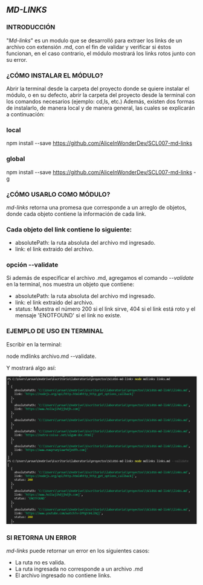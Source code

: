 ## *MD-LINKS*


### INTRODUCCIÓN

"*Md-links*" es un modulo que se desarrolló para extraer los links de un archivo con extensión .md, con el fin de validar y verificar si éstos funcionan, en el caso contrario, el módulo mostrará los links rotos junto con su error. 

### ¿CÓMO INSTALAR EL MÓDULO?
Abrir la terminal desde la carpeta del proyecto donde se quiere instalar el módulo, o en su defecto, abrir la carpeta del proyecto desde la terminal con los comandos necesarios (ejemplo: cd,ls, etc.)
Además, existen dos formas de instalarlo, de manera local y de manera general, las cuales se explicarán a continuación:

### local

npm install --save https://github.com/AliceInWonderDev/SCL007-md-links

### global

npm install --save https://github.com/AliceInWonderDev/SCL007-md-links -g


### ¿CÓMO USARLO COMO MÓDULO?
*md-links* retorna una promesa que corresponde a un arreglo de objetos, donde cada objeto contiene la información de cada link.

### Cada objeto del link contiene lo siguiente:

  - absolutePath: la ruta absoluta del archivo md ingresado.
  - link: el link extraido del archivo. 

### opción --validate

Si además de especificar el archivo .md, agregamos el comando *--validate* en la terminal, nos muestra un objeto que contiene:

  - absolutePath: la ruta absoluta del archivo md ingresado.
  - link: el link extraido del archivo. 
  - status: Muestra el número 200 si el link sirve, 404 si el link está roto y el mensaje 'ENOTFOUND' si el link no existe. 


### EJEMPLO DE USO EN TERMINAL

Escribir en la terminal:

node mdlinks archivo.md --validate.

Y mostrará algo así:

![mdLinks](./img/objeto.png)

### SI RETORNA UN ERROR

*md-links* puede retornar un error en los siguientes casos:

* La ruta no es valida.
* La ruta ingresada no corresponde a un archivo .md
* El archivo ingresado no contiene links.